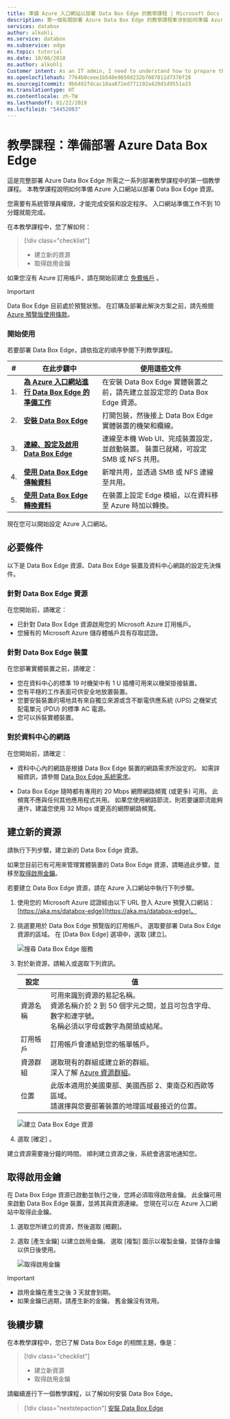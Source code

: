 ```yaml
---
title: 準備 Azure 入口網站以部署 Data Box Edge 的教學課程 | Microsoft Docs
description: 第一個有關部署 Azure Data Box Edge 的教學課程牽涉到如何準備 Azure 入口網站。
services: databox
author: alkohli
ms.service: databox
ms.subservice: edge
ms.topic: tutorial
ms.date: 10/08/2018
ms.author: alkohli
Customer intent: As an IT admin, I need to understand how to prepare the portal to deploy Data Box Edge so I can use it to transfer data to Azure.
ms.openlocfilehash: 7764b0ceee1b540e9650d232b7087811d7376f28
ms.sourcegitcommit: 9b6492fdcac18aa872ed771192a420d1d9551a33
ms.translationtype: HT
ms.contentlocale: zh-TW
ms.lasthandoff: 01/22/2019
ms.locfileid: "54452083"
---
```

# <a name="tutorial-prepare-to-deploy-azure-data-box-edge"></a>教學課程：準備部署 Azure Data Box Edge  


這是完整部署 Azure Data Box Edge 所需之一系列部署教學課程中的第一個教學課程。 本教學課程說明如何準備 Azure 入口網站以部署 Data Box Edge 資源。 

您需要有系統管理員權限，才能完成安裝和設定程序。 入口網站準備工作不到 10 分鐘就能完成。

在本教學課程中，您了解如何：

> [!div class="checklist"]
> * 建立新的資源
> * 取得啟用金鑰

如果您沒有 Azure 訂用帳戶，請在開始前建立 [免費帳戶](https://azure.microsoft.com/free/?WT.mc_id=A261C142F) 。


> [!IMPORTANT]
> Data Box Edge 目前處於預覽狀態。 在訂購及部署此解決方案之前，請先檢閱 [Azure 預覽版使用條款](https://azure.microsoft.com/support/legal/preview-supplemental-terms/)。  

### <a name="get-started"></a>開始使用

若要部署 Data Box Edge，請依指定的順序參閱下列教學課程。

| **#** | **在此步驟中** | **使用這些文件** |
| --- | --- | --- | 
| 1. |**[為 Azure 入口網站進行 Data Box Edge 的準備工作](data-box-edge-deploy-prep.md)** |在安裝 Data Box Edge 實體裝置之前，請先建立並設定您的 Data Box Edge 資源。 |
| 2. |**[安裝 Data Box Edge](data-box-edge-deploy-install.md)**|打開包裝，然後接上 Data Box Edge 實體裝置的機架和纜線。  |
| 3. |**[連線、設定及啟用 Data Box Edge](data-box-edge-deploy-connect-setup-activate.md)** |連線至本機 Web UI、完成裝置設定，並啟動裝置。 裝置已就緒，可設定 SMB 或 NFS 共用。  |
| 4. |**[使用 Data Box Edge 傳輸資料](data-box-edge-deploy-add-shares.md)** |新增共用，並透過 SMB 或 NFS 連線至共用。 |
| 5. |**[使用 Data Box Edge 轉換資料](data-box-edge-deploy-configure-compute.md)** |在裝置上設定 Edge 模組，以在資料移至 Azure 時加以轉換。 |

現在您可以開始設定 Azure 入口網站。

## <a name="prerequisites"></a>必要條件

以下是 Data Box Edge 資源、Data Box Edge 裝置及資料中心網路的設定先決條件。

### <a name="for-the-data-box-edge-resource"></a>針對 Data Box Edge 資源

在您開始前，請確定：

* 已針對 Data Box Edge 資源啟用您的 Microsoft Azure 訂用帳戶。
* 您擁有的 Microsoft Azure 儲存體帳戶具有存取認證。

### <a name="for-the-data-box-edge-device"></a>針對 Data Box Edge 裝置

在您部署實體裝置之前，請確定：
- 您在資料中心的標準 19 吋機架中有 1 U 插槽可用來以機架掛接裝置。 
- 您有平穩的工作表面可供安全地放置裝置。
- 您要安裝裝置的場地具有來自獨立來源或含不斷電供應系統 (UPS) 之機架式配電單元 (PDU) 的標準 AC 電源。
- 您可以拆裝實體裝置。


### <a name="for-the-datacenter-network"></a>對於資料中心的網路

在您開始前，請確定：

* 資料中心內的網路是根據 Data Box Edge 裝置的網路需求所設定的。 如需詳細資訊，請參閱 [Data Box Edge 系統需求](data-box-gateway-system-requirements.md)。

* Data Box Edge 隨時都有專用的 20 Mbps 網際網路頻寬 (或更多) 可用。 此頻寬不應與任何其他應用程式共用。 如果您使用網路節流，則若要讓節流能夠運作，建議您使用 32 Mbps 或更高的網際網路頻寬。

## <a name="create-a-new-resource"></a>建立新的資源

請執行下列步驟，建立新的 Data Box Edge 資源。 

如果您目前已有可用來管理實體裝置的 Data Box Edge 資源，請略過此步驟，並移至[取得啟用金鑰](#get-the-activation-key)。

若要建立 Data Box Edge 資源，請在 Azure 入口網站中執行下列步驟。

1. 使用您的 Microsoft Azure 認證經由以下 URL 登入 Azure 預覽入口網站：[https://aka.ms/databox-edge](https://aka.ms/databox-edge)。 

2. 挑選要用於 Data Box Edge 預覽版的訂用帳戶。 選取要部署 Data Box Edge 資源的區域。 在 [Data Box Edge] 選項中，選取 [建立]。

    ![搜尋 Data Box Edge 服務](media/data-box-edge-deploy-prep/data-box-edge-sku.png)

3. 對於新資源，請輸入或選取下列資訊。
    
    |設定  |值  |
    |---------|---------|
    |資源名稱   | 可用來識別資源的易記名稱。<br>資源名稱介於 2 到 50 個字元之間，並且可包含字母、數字和連字號。<br> 名稱必須以字母或數字為開頭或結尾。        |
    |訂用帳戶    |訂用帳戶會連結到您的帳單帳戶。 |
    |資源群組  |選取現有的群組或建立新的群組。<br>深入了解 [Azure 資源群組](../azure-resource-manager/resource-group-overview.md)。     |
    |位置     |此版本適用於美國東部、美國西部 2、東南亞和西歐等區域。 <br> 請選擇與您要部署裝置的地理區域最接近的位置。|
    
    ![建立 Data Box Edge 資源](media/data-box-edge-deploy-prep/data-box-edge-resource.png)
    
4. 選取 [確定] 。
 
建立資源需要幾分鐘的時間。 順利建立資源之後，系統會適當地通知您。


## <a name="get-the-activation-key"></a>取得啟用金鑰

在 Data Box Edge 資源已啟動並執行之後，您將必須取得啟用金鑰。 此金鑰可用來啟動 Data Box Edge 裝置，並將其與資源連線。 您現在可以在 Azure 入口網站中取得此金鑰。

1. 選取您所建立的資源，然後選取 [概觀]。

2. 選取 [產生金鑰] 以建立啟用金鑰。 選取 [複製] 圖示以複製金鑰，並儲存金鑰以供日後使用。

    ![取得啟用金鑰](media/data-box-edge-deploy-prep/get-activation-key.png)

> [!IMPORTANT]
> - 啟用金鑰在產生之後 3 天就會到期。 
> - 如果金鑰已過期，請產生新的金鑰。 舊金鑰沒有效用。

## <a name="next-steps"></a>後續步驟

在本教學課程中，您已了解 Data Box Edge 的相關主題，像是：

> [!div class="checklist"]
> * 建立新資源
> * 取得啟用金鑰

請繼續進行下一個教學課程，以了解如何安裝 Data Box Edge。 

> [!div class="nextstepaction"]
> [安裝 Data Box Edge](./data-box-edge-deploy-install.md)



